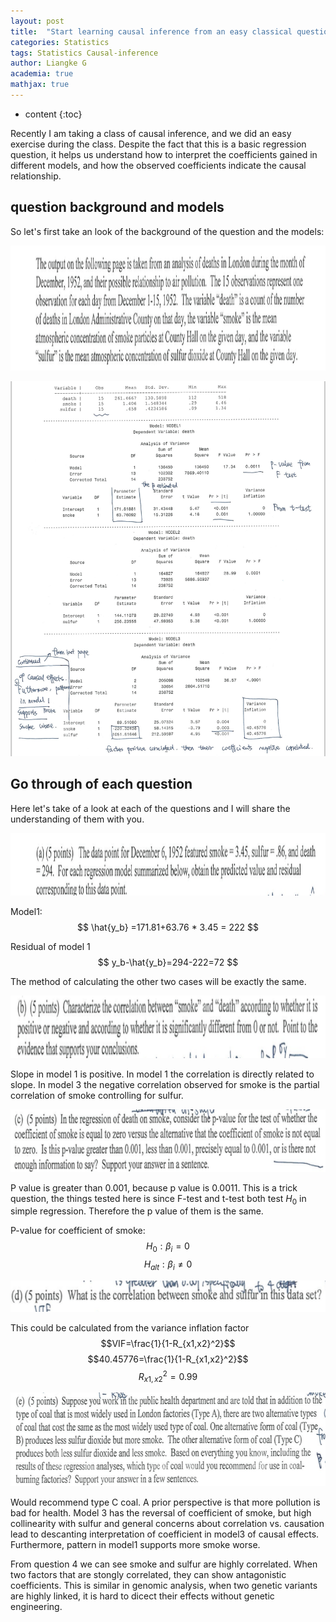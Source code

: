 ```yaml
---
layout: post
title:  "Start learning causal inference from an easy classical question"
categories: Statistics
tags: Statistics Causal-inference
author: Liangke G
academia: true
mathjax: true
---
```

* content
{:toc}


Recently I am taking a class of causal inference, and we did an easy exercise during the class. Despite the fact that this is a basic regression question, it helps us understand how to interpret the coefficients gained in different models, and how the observed coefficients indicate the causal relationship.

## question background and models
So let's first take an look of the background of the question and the models:

<img src="https://github.com/gouliangke/myblog/raw/master/photos/4.png" height="200" />




>
<img src="https://github.com/gouliangke/myblog/raw/master/photos/3.png" height="600" />

## Go through of each question

Here let's take of a look at each of the questions and I will share the understanding of them with you. 

<img src="https://github.com/gouliangke/myblog/raw/master/photos/9.png" height="100" />

Model1: 
$$
\hat{y_b} =171.81+63.76 * 3.45 = 222 
$$ 

Residual of model 1 
$$
y_b-\hat{y_b}=294-222=72
$$

The method of calculating the other two cases will be exactly the same.

<img src="https://github.com/gouliangke/myblog/raw/master/photos/5.png" height="100" />

Slope in model 1 is positive. In model 1 the correlation is directly related to slope. In model 3 the negative correlation observed for smoke is the partial correlation of smoke controlling for sulfur.

<img src="https://github.com/gouliangke/myblog/raw/master/photos/6.png" height="100" />

P value is greater than 0.001, because p value is 0.0011. 
This is a trick question, the things tested here is since F-test and t-test both test $H_0$ in simple regression. Therefore the p value of them is the same. 

P-value for coefficient of smoke:
$$H_0: \beta_i=0$$
$$H_{alt}: \beta_i \neq 0$$

<img src="https://github.com/gouliangke/myblog/raw/master/photos/7.png" height="50" />

This could be calculated from the variance inflation factor
$$VIF=\frac{1}{1-R_{x1,x2}^2}$$
$$40.45776=\frac{1}{1-R_{x1,x2}^2}$$
$$R_{x1,x2}^2 = 0.99$$

<img src="https://github.com/gouliangke/myblog/raw/master/photos/8.png" height="150" />

Would recommend type C coal. 
A prior perspective is that more pollution is bad for health. Model 3 has the reversal of coefficient of smoke, but high collinearity with sulfur and general concerns about correlation vs. causation lead to descanting interpretation of coefficient in model3 of causal effects. Furthermore, pattern in model1 supports more smoke worse.  

From question 4 we can see smoke and sulfur are highly correlated. When two factors that are stongly correlated, they can show antagonistic coefficients. This is similar in genomic analysis, when two genetic variants are highly linked, it is hard to dicect their effects without genetic engineering. 
